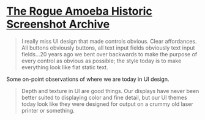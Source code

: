 # [The Rogue Amoeba Historic Screenshot Archive](https://daringfireball.net/linked/2023/03/06/rogue-amoeba-historic-screenshot-archive)

> I really miss UI design that made controls obvious. Clear affordances. All buttons obviously buttons, all text input fields obviously text input fields...20 years ago we bent over backwards to make the purpose of every control as obvious as possible; the style today is to make everything look like flat static text.

Some on-point observations of where we are today in UI design.

> Depth and texture in UI are good things. Our displays have never been better suited to displaying color and fine detail, but our UI themes today look like they were designed for output on a crummy old laser printer or something.